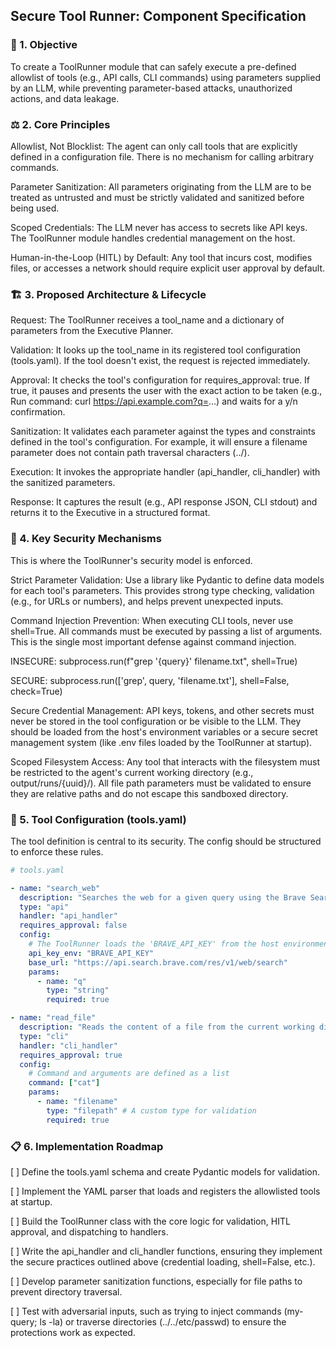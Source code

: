 ## Secure Tool Runner: Component Specification
### 🎯 1. Objective
To create a ToolRunner module that can safely execute a pre-defined allowlist of tools (e.g., API calls, CLI commands) using parameters supplied by an LLM, while preventing parameter-based attacks, unauthorized actions, and data leakage.

### ⚖️ 2. Core Principles
Allowlist, Not Blocklist: The agent can only call tools that are explicitly defined in a configuration file. There is no mechanism for calling arbitrary commands.

Parameter Sanitization: All parameters originating from the LLM are to be treated as untrusted and must be strictly validated and sanitized before being used.

Scoped Credentials: The LLM never has access to secrets like API keys. The ToolRunner module handles credential management on the host.

Human-in-the-Loop (HITL) by Default: Any tool that incurs cost, modifies files, or accesses a network should require explicit user approval by default.

### 🏗️ 3. Proposed Architecture & Lifecycle
Request: The ToolRunner receives a tool_name and a dictionary of parameters from the Executive Planner.

Validation: It looks up the tool_name in its registered tool configuration (tools.yaml). If the tool doesn't exist, the request is rejected immediately.

Approval: It checks the tool's configuration for requires_approval: true. If true, it pauses and presents the user with the exact action to be taken (e.g., Run command: curl https://api.example.com?q=...) and waits for a y/n confirmation.

Sanitization: It validates each parameter against the types and constraints defined in the tool's configuration. For example, it will ensure a filename parameter does not contain path traversal characters (../).

Execution: It invokes the appropriate handler (api_handler, cli_handler) with the sanitized parameters.

Response: It captures the result (e.g., API response JSON, CLI stdout) and returns it to the Executive in a structured format.

### 🔐 4. Key Security Mechanisms
This is where the ToolRunner's security model is enforced.

Strict Parameter Validation: Use a library like Pydantic to define data models for each tool's parameters. This provides strong type checking, validation (e.g., for URLs or numbers), and helps prevent unexpected inputs.

Command Injection Prevention: When executing CLI tools, never use shell=True. All commands must be executed by passing a list of arguments. This is the single most important defense against command injection.

INSECURE: subprocess.run(f"grep '{query}' filename.txt", shell=True)

SECURE: subprocess.run(['grep', query, 'filename.txt'], shell=False, check=True)

Secure Credential Management: API keys, tokens, and other secrets must never be stored in the tool configuration or be visible to the LLM. They should be loaded from the host's environment variables or a secure secret management system (like .env files loaded by the ToolRunner at startup).

Scoped Filesystem Access: Any tool that interacts with the filesystem must be restricted to the agent's current working directory (e.g., output/runs/{uuid}/). All file path parameters must be validated to ensure they are relative paths and do not escape this sandboxed directory.

### 📜 5. Tool Configuration (tools.yaml)
The tool definition is central to its security. The config should be structured to enforce these rules.
```yaml
# tools.yaml

- name: "search_web"
  description: "Searches the web for a given query using the Brave Search API."
  type: "api"
  handler: "api_handler"
  requires_approval: false
  config:
    # The ToolRunner loads the 'BRAVE_API_KEY' from the host environment
    api_key_env: "BRAVE_API_KEY"
    base_url: "https://api.search.brave.com/res/v1/web/search"
    params:
      - name: "q"
        type: "string"
        required: true

- name: "read_file"
  description: "Reads the content of a file from the current working directory."
  type: "cli"
  handler: "cli_handler"
  requires_approval: true
  config:
    # Command and arguments are defined as a list
    command: ["cat"]
    params:
      - name: "filename"
        type: "filepath" # A custom type for validation
        required: true
```

### 📋 6. Implementation Roadmap
[ ] Define the tools.yaml schema and create Pydantic models for validation.

[ ] Implement the YAML parser that loads and registers the allowlisted tools at startup.

[ ] Build the ToolRunner class with the core logic for validation, HITL approval, and dispatching to handlers.

[ ] Write the api_handler and cli_handler functions, ensuring they implement the secure practices outlined above (credential loading, shell=False, etc.).

[ ] Develop parameter sanitization functions, especially for file paths to prevent directory traversal.

[ ] Test with adversarial inputs, such as trying to inject commands (my-query; ls -la) or traverse directories (../../etc/passwd) to ensure the protections work as expected.